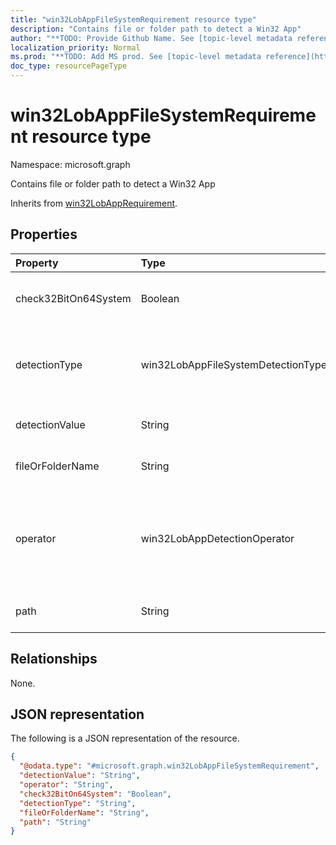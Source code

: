 ```yaml
---
title: "win32LobAppFileSystemRequirement resource type"
description: "Contains file or folder path to detect a Win32 App"
author: "**TODO: Provide Github Name. See [topic-level metadata reference](https://msgo.azurewebsites.net/add/document/guidelines/metadata.html#topic-level-metadata)**"
localization_priority: Normal
ms.prod: "**TODO: Add MS prod. See [topic-level metadata reference](https://msgo.azurewebsites.net/add/document/guidelines/metadata.html#topic-level-metadata)**"
doc_type: resourcePageType
---
```


# win32LobAppFileSystemRequirement resource type

Namespace: microsoft.graph



Contains file or folder path to detect a Win32 App


Inherits from [win32LobAppRequirement](../resources/win32lobapprequirement.md).

## Properties
|Property|Type|Description|
|:---|:---|:---|
|check32BitOn64System|Boolean|A value indicating whether this file or folder is for checking 32-bit app on 64-bit system|
|detectionType|win32LobAppFileSystemDetectionType|The file system detection type. Possible values are: `notConfigured`, `exists`, `modifiedDate`, `createdDate`, `version`, `sizeInMB`, `doesNotExist`.|
|detectionValue|String|The detection value Inherited from [win32LobAppRequirement](../resources/win32lobapprequirement.md)|
|fileOrFolderName|String|The file or folder name to detect Win32 Line of Business (LoB) app|
|operator|win32LobAppDetectionOperator|The operator for detection Inherited from [win32LobAppRequirement](../resources/win32lobapprequirement.md). Possible values are: `notConfigured`, `equal`, `notEqual`, `greaterThan`, `greaterThanOrEqual`, `lessThan`, `lessThanOrEqual`.|
|path|String|The file or folder path to detect Win32 Line of Business (LoB) app|

## Relationships
None.

## JSON representation
The following is a JSON representation of the resource.
<!-- {
  "blockType": "resource",
  "@odata.type": "microsoft.graph.win32LobAppFileSystemRequirement"
}
-->
``` json
{
  "@odata.type": "#microsoft.graph.win32LobAppFileSystemRequirement",
  "detectionValue": "String",
  "operator": "String",
  "check32BitOn64System": "Boolean",
  "detectionType": "String",
  "fileOrFolderName": "String",
  "path": "String"
}
```

